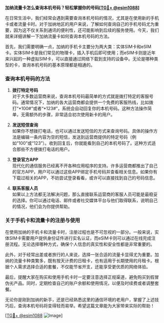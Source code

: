 **加纳流量卡怎么查询本机号码？轻松掌握你的号码[[TG💪+ @esim1088](https://t.me/s/esim1088)]**

在日常生活中，我们经常会遇到需要查询本机号码的情况，尤其是在使用新的手机卡或者流量卡时。对于加纳地区的用户来说，了解如何查询自己的手机号码尤为重要，因为这不仅关系到通讯的便利性，还可能影响到后续的服务使用。今天，我们就来详细讲解一下加纳流量卡如何查询本机号码的方法。

首先，我们需要明确一点，加纳的手机卡主要分为两大类：实体SIM卡和eSIM卡。实体SIM卡是我们常见的物理卡，插入手机后即可使用；而eSIM卡则是近年来兴起的一种虚拟SIM卡，可以直接通过网络下载到支持的设备中。无论是哪种类型的卡，查询本机号码的基本原理都是相通的。

### 查询本机号码的方法

1. **拨打特定号码**  
   对于大多数运营商来说，查询本机号码最简单的方式就是拨打特定的客服号码。通常情况下，加纳的各大运营商都会提供一个免费的客服热线，比如拨打“*100#”或者“*123#”，系统会自动回复你的本机号码。这种方法操作简单，无需额外的步骤，非常适合初次使用新卡的用户。

2. **发送短信查询**  
   如果你不想拨打电话，也可以通过发送短信的方式来查询号码。具体的操作方法是编辑一条内容为空的短信，发送到运营商提供的特定号码（例如“100”或“123”）。收到回复后，你就能看到自己的本机号码了。这种方式适合那些不方便拨打电话的用户。

3. **登录官方APP**  
   现代化的通信服务已经离不开各种应用程序的支持。许多运营商都推出了自己的官方APP，用户可以通过这些APP绑定手机号码并查看相关信息。如果你有下载过相关的APP，不妨尝试登录看看，或许可以直接找到自己的号码信息。

4. **联系客服人员**  
   如果以上方法都无法解决问题，那么直接联系运营商的客服人员可能是最稳妥的选择。你可以通过电话、邮件或者社交媒体平台与他们取得联系，说明自己的情况，他们会为你提供帮助。

### 关于手机卡和流量卡的注册与使用

在使用加纳的手机卡和流量卡时，注册过程也是不可忽视的一部分。一般来说，实体SIM卡需要用户提供身份证件进行实名认证，而eSIM卡则可以通过在线完成注册流程。无论选择哪种方式，确保个人信息的真实性和安全性都是非常重要的。

此外，对于经常出差或者旅行的人来说，选择一张合适的流量卡显得尤为重要。加纳的流量卡种类繁多，既有按天计费的日租卡，也有适用于长期使用的月租卡。根据个人需求选择合适的套餐，不仅能节省开支，还能享受更优质的网络体验。

最后，提醒大家在购买和使用手机卡时一定要注意选择正规渠道，避免购买到假冒伪劣产品。同时，定期检查自己的账户余额和使用情况，以便及时续费或者调整套餐。

无论你是刚到加纳的新手，还是已经熟悉这里的通信环境的老用户，掌握了上述技巧后，查询本机号码将变得轻而易举。希望这篇文章能为大家带来实际的帮助！

[[TG💪+ @esim1088](https://t.me/s/esim1088) ![Image](https://i.postimg.cc/4NQfJmqS/Snipaste-2025-05-13-00-14-12.png)]
